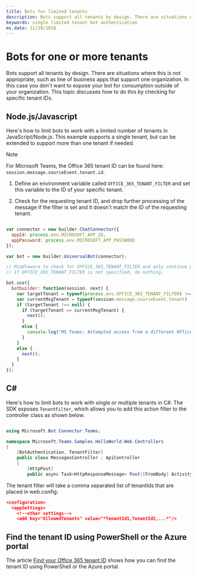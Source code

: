 ```yaml
---
title: Bots for limited tenants
description: Bots support all tenants by design. There are situations where this is not appropriate, such as line of business apps that support one enterprise. In this case you don't want to expose your bot for consumption outside of your organization. This topic discusses how to do this by checking for specific tenant IDs.
keywords: single limited tenant bot authentication
ms.date: 11/29/2018
---
```

# Bots for one or more tenants

Bots support all tenants by design. There are situations where this is not appropriate, such as line of business apps that support one organization. In this case you don't want to expose your bot for consumption outside of your organization. This topic discusses how to do this by checking for specific tenant IDs.

## Node.js/Javascript

Here's how to limit bots to work with a limited number of tenants in JavaScript/Node.js. This example supports a single tenant, but can be extended to support more than one tenant if needed.

> [!Note]
>For Microsoft Teams, the Office 365 tenant ID can be found here: `session.message.sourceEvent.tenant.id`.

1. Define an environment variable called `OFFICE_365_TENANT_FILTER` and set this variable to the ID of your specific tenant.

2. Check for the requesting tenant ID, and drop further processing of the message if the filter is set and it doesn't match the ID of the requesting tenant.

``` JavaScript

var connector = new builder.ChatConnector({
  appId: process.env.MICROSOFT_APP_ID,
  appPassword: process.env.MICROSOFT_APP_PASSWORD
});

var bot = new builder.UniversalBot(connector);

// Middleware to check for OFFICE_365_TENANT_FILTER and only continue processing if it matches.
// If OFFICE_365_TENANT_FILTER is not specified, do nothing.

bot.use({
  botbuilder: function(session, next) {
    var targetTenant = typeof(process.env.OFFICE_365_TENANT_FILTER) !== "undefined" ? process.env.OFFICE_365_TENANT_FILTER : null;
    var currentMsgTenant = typeof(session.message.sourceEvent.tenant) !== "undefined" ? session.message.sourceEvent.tenant.id : null;
    if (targetTenant !== null) {
      if (targetTenant == currentMsgTenant) {
        next();
      }
      else {
        console.log("MS Teams: Attempted access from a different Office 365 tenant (" + currentMsgTenant + "): message rejected");
      }
    }
    else {
      next();
    }
  }
});

```

## C#

Here's how to limit bots to work with single or multiple tenants in C#. The SDK exposes `TenantFilter`, which allows you to add this action filter to the controller class as shown below.

``` C#

using Microsoft.Bot.Connector.Teams;

namespace Microsoft.Teams.Samples.HelloWorld.Web.Controllers
{
    [BotAuthentication, TenantFilter]
    public class MessagesController : ApiController
    {
        [HttpPost]
        public async Task<HttpResponseMessage> Post([FromBody] Activity activity)
```

The tenant filter will take a comma separated list of tenantIds that are placed in web.config:

``` JSON
<configuration>
  <appSettings>
    <!--other settings-->
    <add key="AllowedTenants" value="*TenantId1,TenantId2,...*"/>

```

## Find the tenant ID using PowerShell or the Azure portal

The article [Find your Office 365 tenant ID](https://support.office.com/article/Find-your-Office-365-tenant-ID-6891b561-a52d-4ade-9f39-b492285e2c9b) shows how you can find the tenant ID using PowerShell or the Azure portal.
